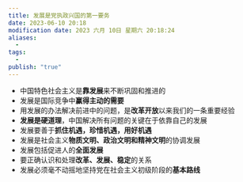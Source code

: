 ```yaml
---
title: 发展是党执政兴国的第一要务
date: 2023-06-10 20:18
modification date: 2023 六月 10日 星期六 20:18:24
aliases:
  - 
tags:
  - 
publish: "true"
---
```


- 中国特色社会主义是**靠发展**来不断巩固和推进的
- 发展是国际竞争中**赢得主动的需要**
- 用发展的办法解决前进中的问题，是**改革开放**以来我们的一条重要经验
- **发展是硬道理**，中国解决所有问题的关键在于依靠自己的发展
- 发展要善于**抓住机遇，珍惜机遇，用好机遇**
- 发展是社会主义**物质文明、政治文明和精神文明**的协调发展
- 发展包括促进人的**全面发展**
- 要正确认识和处理**改革、发展、稳定**的关系
- 发展必须毫不动摇地坚持党在社会主义初级阶段的**基本路线**
